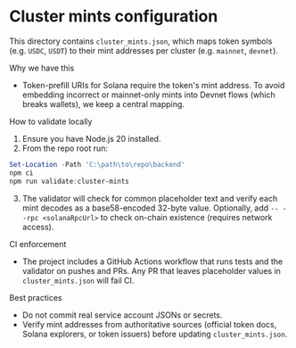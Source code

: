 # Cluster mints configuration

This directory contains `cluster_mints.json`, which maps token symbols (e.g. `USDC`, `USDT`) to their mint addresses per cluster (e.g. `mainnet`, `devnet`).

Why we have this
- Token-prefill URIs for Solana require the token's mint address. To avoid embedding incorrect or mainnet-only mints into Devnet flows (which breaks wallets), we keep a central mapping.

How to validate locally
1. Ensure you have Node.js 20 installed.
2. From the repo root run:

```powershell
Set-Location -Path 'C:\path\to\repo\backend'
npm ci
npm run validate:cluster-mints
```

3. The validator will check for common placeholder text and verify each mint decodes as a base58-encoded 32-byte value. Optionally, add `-- --rpc <solanaRpcUrl>` to check on-chain existence (requires network access).

CI enforcement
- The project includes a GitHub Actions workflow that runs tests and the validator on pushes and PRs. Any PR that leaves placeholder values in `cluster_mints.json` will fail CI.

Best practices
- Do not commit real service account JSONs or secrets.
- Verify mint addresses from authoritative sources (official token docs, Solana explorers, or token issuers) before updating `cluster_mints.json`.
